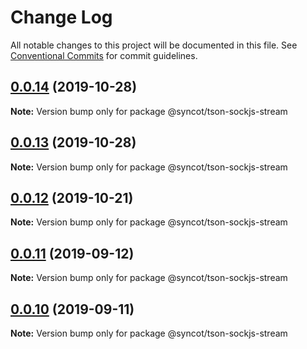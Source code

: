 # Change Log

All notable changes to this project will be documented in this file.
See [Conventional Commits](https://conventionalcommits.org) for commit guidelines.

## [0.0.14](https://github.com/SyncOT/SyncOT/compare/@syncot/tson-sockjs-stream@0.0.13...@syncot/tson-sockjs-stream@0.0.14) (2019-10-28)

**Note:** Version bump only for package @syncot/tson-sockjs-stream





## [0.0.13](https://github.com/SyncOT/SyncOT/compare/@syncot/tson-sockjs-stream@0.0.12...@syncot/tson-sockjs-stream@0.0.13) (2019-10-28)

**Note:** Version bump only for package @syncot/tson-sockjs-stream





## [0.0.12](https://github.com/SyncOT/SyncOT/compare/@syncot/tson-sockjs-stream@0.0.11...@syncot/tson-sockjs-stream@0.0.12) (2019-10-21)

**Note:** Version bump only for package @syncot/tson-sockjs-stream





## [0.0.11](https://github.com/SyncOT/SyncOT/compare/@syncot/tson-sockjs-stream@0.0.10...@syncot/tson-sockjs-stream@0.0.11) (2019-09-12)

**Note:** Version bump only for package @syncot/tson-sockjs-stream





## [0.0.10](https://github.com/SyncOT/SyncOT/compare/@syncot/tson-sockjs-stream@0.0.9...@syncot/tson-sockjs-stream@0.0.10) (2019-09-11)

**Note:** Version bump only for package @syncot/tson-sockjs-stream
